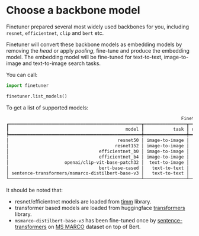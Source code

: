 # Choose a backbone model

Finetuner prepared several most widely used backbones for you,
including `resnet`, `efficientnet`, `clip` and `bert` etc.

Finetuner will convert these backbone models as embedding models by removing
the *head* or apply *pooling*,
fine-tune and produce the embedding model.
The embedding model will be fine-tuned for text-to-text, image-to-image and text-to-image
search tasks.

You can call:
```python
import finetuner

finetuner.list_models()
```

To get a list of supported models:

```bash
                                                                  Finetuner backbones                                                                   
┏━━━━━━━━━━━━━━━━━━━━━━━━━━━━━━━━━━━━━━━━━━━━━━━━━━┳━━━━━━━━━━━━━━━━┳━━━━━━━━━━━━┳━━━━━━━━━━━━━━┳━━━━━━━━━━━━━━━━━━━━━━━━━━━━━━━━━━━━━━━━━━━━━━━━━━━━━━┓
┃                                            model ┃           task ┃ output_dim ┃ architecture ┃                                          description ┃
┡━━━━━━━━━━━━━━━━━━━━━━━━━━━━━━━━━━━━━━━━━━━━━━━━━━╇━━━━━━━━━━━━━━━━╇━━━━━━━━━━━━╇━━━━━━━━━━━━━━╇━━━━━━━━━━━━━━━━━━━━━━━━━━━━━━━━━━━━━━━━━━━━━━━━━━━━━━┩
│                                         resnet50 │ image-to-image │       2048 │          CNN │                               Pretrained on ImageNet │
│                                        resnet152 │ image-to-image │       2048 │          CNN │                               Pretrained on ImageNet │
│                                  efficientnet_b0 │ image-to-image │       1280 │          CNN │                               Pretrained on ImageNet │
│                                  efficientnet_b4 │ image-to-image │       1280 │          CNN │                               Pretrained on ImageNet │
│                     openai/clip-vit-base-patch32 │  text-to-image │        768 │  transformer │ Pretrained on millions of text image pairs by OpenAI │
│                                  bert-base-cased │   text-to-text │        768 │  transformer │       Pretrained on BookCorpus and English Wikipedia │
│ sentence-transformers/msmarco-distilbert-base-v3 │   text-to-text │        768 │  transformer │           Pretrained on Bert, fine-tuned on MS Marco │
└──────────────────────────────────────────────────┴────────────────┴────────────┴──────────────┴──────────────────────────────────────────────────────┘
```

It should be noted that:

+ resnet/efficientnet models are loaded from [timm](https://github.com/rwightman/pytorch-image-models) library.
+ transformer based models are loaded from huggingface [transformers](https://github.com/huggingface/transformers) library.
+ `msmarco-distilbert-base-v3` has been fine-tuned once by [sentence-transformers](https://www.sbert.net/) on [MS MARCO](https://microsoft.github.io/msmarco/) dataset on top of Bert.